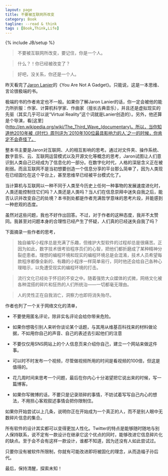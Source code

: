 ```yaml
---
layout: page
title: 不要被互联网所改变
category: Book
tagline: --read & think
tags : [Book,Think,Life]
---
```

{% include JB/setup %}

>不要被互联网所改变，要记住，你是一个人。

>什么？！你已经被改变了？

>好吧，没关系，你还是一个人。

昨天看完了[Jaron Lanier](http://en.wikipedia.org/wiki/Jaron_Lanier)的《You Are Not A Gadget》。只能说，这是一本思维、言论很极端的书。

极端的书的作者肯定也不一般。如果你了解Jaron Lanier的话，你一定会被他的能力所折服：作家、计算机科学家、作曲家（擅长古典音乐），并且还是虚拟现实的先驱（其实几乎可以说“Virtual Reality”这个词就是Lanier创造的）。另外，他还算是个导演，看[这里](http://en.wikipedia.org/wiki/The_Third_Wave_(documentary)。所以，当你知道他2010年被《时代》周刊评为`2010年100位最具影响力的人`之一的时候，你肯定不会奇怪了。

整本书主要是Jaron对互联网、人的相互影响的思考。通过对文件夹、操作系统、数字音乐、云、互联网运营模式以及开源文化等概念的思考，Jaron试图让人们意识到人类自己已经成为了信息化的一部分。在数字化时代，人格的深层含义正在被削弱。而且互联网不是当初想要创造一个信息分享的平台那么简单了，因为人类现在已经固化在这个平台上，甚至思维早已经被平台模式化了。

当计算机与互联网以一种不同于人类至今历史上任何一种事物的发展速度进化时，人类还能控制住它们吗？人类还是人类吗？当人们在信息崇拜中迷失自我之后，能否认识并改变自己的处境？本书到处都是作者充满哲学意味的思考片段，并能感到一种悲观的态度。

虽然对这些问题，我也不好作出回答。不过，对于作者的这种态度，我并不太赞同。我甚至对问题本身的合理性已经产生了怀疑，人们真的已经迷失自我了吗？

下面摘录一些作者的思考，

>独自编写小程序总是充满了乐趣，但维护大型软件的过程却总是很痛苦。正因为如此，数字技术很考验程序员们的心智，把他们都折磨成了某种精神分裂症患者。理想的编程环境和现实的编程环境总是会混淆，技术人员希望每款程序都像全新的、有趣的小程序一样简单易行，同时他还会给自己各种心理暗示，以免遭受现实的编程环境的打击。

>流行文化已经处于怀旧的不安之中。随着强势大众媒体的式微，网络文化被各种混搭的碎片和狂热的人们所统治——一切都毫无理由。

>人的灵性正在自我消亡，洞察力也即将消失殆尽。

作者也列了一个关于网络文化的清单，

* 不要使用匿名评论，除非实名评论会给你带来危险。

* 如果你想吸引别人来听你谈论某个话题，与其用从维基百科找来的材料做论据，不如用你自己的声音、自己的表述去引起他们的注意

* 不要仅仅用SNS网站上的个人信息页来介绍你自己，建立一个网站来做这件事。
* 可以时不时发布一个视频，尽管做视频所用的时间是看视频的100倍，但这是值得的。
* 花几周时间来思考一个问题，最后在你内心十分渴望把它说出来的时候，写一篇博客。
* 如果你写微博的话，不要只是记录琐碎的事情，不妨试着写写自己内心的想法，不用担心客观叙述事情会把你限制住。

如果你开始尝试以上几条，说明你正在开始成为一个真正的人，而不是别人眼中无数碎片信息的集合。

所有软件的设计其实都可以变得更加人性化。Twitter的特点是能够随时随地与别人保持联系，说不定有一款设计在继承它这个优点的同时，能够改进它信息碎片化的缺点。至于会不会有这样一款设计，谁都不知道，因为还没有人如此尝试过。

只要你没有被软件所限制，你就有可能改进即将被固化的理念，从而造福子孙后代。

最后，保持清醒，探索未知！